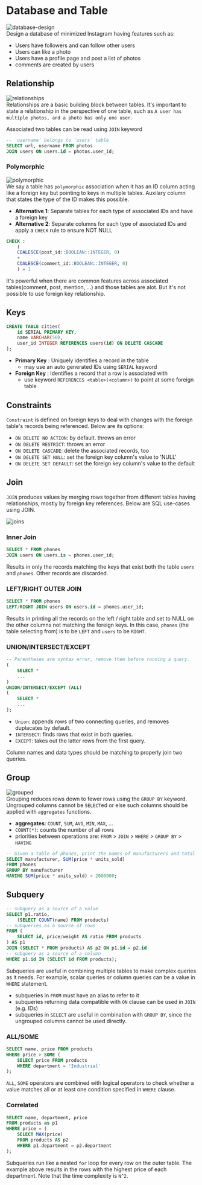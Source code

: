 # Database and Table
![database-design](./images/02-database-design.png)  
Design a database of minimized Instagram having features such as:
  - Users have followers and can follow other users
  - Users can like a photo
  - Users have a profile page and post a list of photos
  - comments are created by users

## Relationship
![relationships](./images/03-relationship-arrows.png)  
Relationships are a basic building block between tables. It's important to state a relationship in the perspective of one table, such as `A user has multiple photos, and a photo has only one user`.

Associated two tables can be read using `JOIN` keyword
```sql
-- `username` belongs to `users` table
SELECT url, username FROM photos
JOIN users ON users.id = photos.user_id;
```

### Polymorphic
![polymorphic](./images/12-polymorphic-association.png)  
 We say a table has `polymorphic` association when it has an ID column acting like a foreign key but pointing to keys in multiple tables. Auxilary column that states the type of the ID makes this possible. 
 - **Alternative 1**: Separate tables for each type of associated IDs and have a foreign key
 - **Alternative 2**: Separate columns for each type of associated IDs and apply a `CHECK` rule to ensure NOT NULL
```sql
CHECK :
    (
    COALESCE(post_id::BOOLEAN::INTEGER, 0)
    +
    COALESCE(comment_id::BOOLEAN::INTEGER, 0)
    ) = 1
```
It's powerful when there are common features across associated tables(comment, post, mention, ...) and those tables are alot. But it's not possible to use foreign key relationship.

## Keys
```sql
CREATE TABLE cities(
    id SERIAL PRIMARY KEY,
    name VARCHAR(50),
    user_id INTEGER REFERENCES users(id) ON DELETE CASCADE
);
```
- **Primary Key** : Uniquely identifies a record in the table
    - may use an auto generated IDs using `SERIAL` keyword
- **Foreign Key** : Identifies a record that a row is associated with
    - use keyword `REFERENCES <table>(<column>)` to point at some foreign table
  
## Constraints
`Constraint` is defined on foreign keys to deal with changes with the foreign table's records being referenced. Below are its options:
- `ON DELETE NO ACTION`: by default. throws an error
- `ON DELETE RESTRICT`:  throws an error
- `ON DELETE CASCADE`: delete the associated records, too
- `ON DELETE SET NULL`: set the foreign key column's value to 'NULL'
- `ON DELETE SET DEFAULT`: set the foreign key column's value to the default 

## Join
 `JOIN` produces values by merging rows together from different tables having relationships, mostly by foreign key references. Below are SQL use-cases using JOIN.  

![joins](./images/04-four-kinds-of-joins.png)  
### Inner Join
```sql
SELECT * FROM phones
JOIN users ON users.is = phones.user_id;
```
Results in only the records matching the keys that exist both the table `users` and `phones`. Other records are discarded.

### LEFT/RIGHT OUTER JOIN
```sql
SELECT * FROM phones
LEFT/RIGHT JOIN users ON users.id = phones.user_id;
```
Results in printing all the records on the left / right table and set to NULL on the other columns not matching the foreign keys. In this case, `phones` (the table selecting from) is to be `LEFT` and `users` to be `RIGHT`.

### UNION/INTERSECT/EXCEPT
```sql
-- Parentheses are syntax error, remove them before running a query.
(
    SELECT *
    ...
)
UNION/INTERSECT/EXCEPT (ALL)
(
    SELECT *
    ...
);
```
- `Union`: appends rows of two connecting queries, and removes duplacates by default. 
- `INTERSECT`: finds rows that exist in both queries.
- `EXCEPT`: takes out the latter rows from the first query.

Column names and data types should be matching to properly join two queries.

## Group
![grouped](./images/05-grouped-picturing.png)  
 Grouping reduces rows down to fewer rows using the `GROUP BY` keyword. Ungrouped columns cannot be `SELECT`ed or else such columns should be applied with `aggregates` functions.
 - **aggregates**: `COUNT`, `SUM`, `AVG`, `MIN`, `MAX`, ...
 - `COUNT(*)`: counts the number of all rows 
 - priorities between operations are: `FROM` > `JOIN` > `WHERE` > `GROUP BY` > `HAVING`
```sql
-- Given a table of phones, print the names of manufacturers and total revenue (price * units_sold) for all phones.  Only print the manufacturers who have revenue greater than 2,000,000 for all the phones they sold.
SELECT manufacturer, SUM(price * units_sold)
FROM phones
GROUP BY manufacturer
HAVING SUM(price * units_sold) > 2000000;
```

## Subquery
```sql
-- subquery as a source of a value
SELECT p1.ratio,
    (SELECT COUNT(name) FROM products)
-- subqueries as a source of rows
FROM (
    SELECT id, price/weight AS ratio FROM products
) AS p1
JOIN (SELECT * FROM products) AS p2 ON p1.id = p2.id
-- subquery as a source of a column
WHERE p1.id IN (SELECT id FROM products);
```
Subqueries are useful in combining multiple tables to make complex queries as it needs. For example, scalar queries or column queries can be a value in `WHERE` statement.
- subqueries in `FROM` must have an alias to refer to it
- subqueries returning data compatible with `ON` clause can be used in `JOIN` (e.g. IDs)
- subqueries in `SELECT` are useful in combination with `GROUP BY`, since the ungrouped columns cannot be used directly. 

### ALL/SOME
```sql
SELECT name, price FROM products
WHERE price > SOME (
    SELECT price FROM products
    WHERE department = 'Industrial'
);
```
`ALL`, `SOME` operators are combined with logical operators to check whether a value matches all or at least one condition specified in `WHERE` clause.

### Correlated
```sql
SELECT name, department, price
FROM products as p1
WHERE price = (
    SELECT MAX(price)
    FROM products AS p2
    WHERE p1.department = p2.department
);
```
Subqueries run like a nested `for` loop for every row on the outer table. The example above results in the rows with the highest price of each department. Note that the time complexity is `N^2`.
